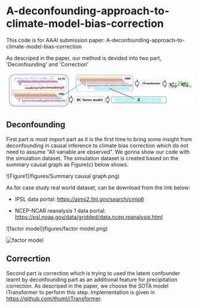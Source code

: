 # A-deconfounding-approach-to-climate-model-bias-correction

This code is for AAAI submission paper: A-deconfounding-approach-to-climate-model-bias-correction

As descriped in the paper, our method is devided into two part, 'Deconfounding' and 'Correction'

![Figure1](figures/Process.png)


## Deconfounding

First part is most import part as it is the first time to bring some insight from deconfounding in causal inference to climate bias correction
which do not need to assume "All variable are observed". We gonna show our code with the simulation dataset. The simulation dataset is created 
based on the summary causal graph as Figure(c) below shows.


![Figure1](figures/Summary causal graph.png)

As for case study real world dataset, can be download from the link below:

- IPSL data portal: https://aims2.llnl.gov/search/cmip6

- NCEP-NCAR reanalysis 1 data portal: https://psl.noaa.gov/data/gridded/data.ncep.reanalysis.html

![factor model](figures/factor model.png)
  
<img width="919" alt="factor model" src="https://github.com/user-attachments/assets/2c382f0c-b689-4538-a59e-e08325dde1b7">

## Correcrtion

Second part is correction which is trying to used the latent confounder learnt by deconfounding part as an additional feature for precipitation 
correction. As descriped in the paper, we choose the SOTA model iTransformer to perform this step. Implementation is given in https://github.com/thuml/iTransformer.

